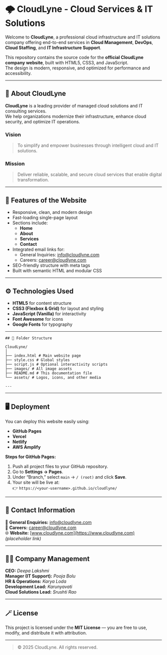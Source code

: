# 🌩️ CloudLyne - Cloud Services & IT Solutions

Welcome to **CloudLyne**, a professional cloud infrastructure and IT solutions company offering end-to-end services in **Cloud Management**, **DevOps**, **Cloud Staffing**, and **IT Infrastructure Support**.

This repository contains the source code for the **official CloudLyne company website**, built with HTML5, CSS3, and JavaScript.  
The design is modern, responsive, and optimized for performance and accessibility.

---

## 🏢 About CloudLyne

**CloudLyne** is a leading provider of managed cloud solutions and IT consulting services.  
We help organizations modernize their infrastructure, enhance cloud security, and optimize IT operations.

### **Vision**
> To simplify and empower businesses through intelligent cloud and IT solutions.

### **Mission**
> Deliver reliable, scalable, and secure cloud services that enable digital transformation.

---

## 🧩 Features of the Website

- Responsive, clean, and modern design
- Fast-loading single-page layout
- Sections include:
  - **Home**
  - **About**
  - **Services**
  - **Contact**
- Integrated email links for:
  - General Inquiries: [info@cloudlyne.com](mailto:info@cloudlyne.com)
  - Careers: [career@cloudlyne.com](mailto:career@cloudlyne.com)
- SEO-friendly structure with meta tags
- Built with semantic HTML and modular CSS

---

## ⚙️ Technologies Used

- **HTML5** for content structure  
- **CSS3 (Flexbox & Grid)** for layout and styling  
- **JavaScript (Vanilla)** for interactivity  
- **Font Awesome** for icons  
- **Google Fonts** for typography  

---
```
## 📂 Folder Structure

CloudLyne/
│
├── index.html # Main website page
├── style.css # Global styles
├── script.js # Optional interactivity scripts
├── images/ # All image assets
├── README.md # This documentation file
└── assets/ # Logos, icons, and other media

---
```

---

## 🖥️ Deployment

You can deploy this website easily using:
- **GitHub Pages**
- **Vercel**
- **Netlify**
- **AWS Amplify**

**Steps for GitHub Pages:**
1. Push all project files to your GitHub repository.  
2. Go to **Settings → Pages**.  
3. Under “Branch,” select `main` → `/ (root)` and click **Save**.  
4. Your site will be live at:  
   👉 `https://<your-username>.github.io/cloudlyne/`

---

## 📧 Contact Information

📩 **General Enquiries:** [info@cloudlyne.com](mailto:info@cloudlyne.com)  
💼 **Careers:** [career@cloudlyne.com](mailto:career@cloudlyne.com)  
🌐 **Website:** [www.cloudlyne.com](https://www.cloudlyne.com) *(placeholder link)*  

---

## 👩‍💼 Company Management

**CEO:** *Deepa Lakshmi*  
**Manager (IT Support):** *Pooja Bolu*  
**HR & Operations:** *Karya Loda*  
**Development Lead:** *Karunyavati*  
**Cloud Solutions Lead:** *Srushti Rao*

---

## 🪄 License

This project is licensed under the **MIT License** — you are free to use, modify, and distribute it with attribution.

---

> © 2025 CloudLyne. All rights reserved.
